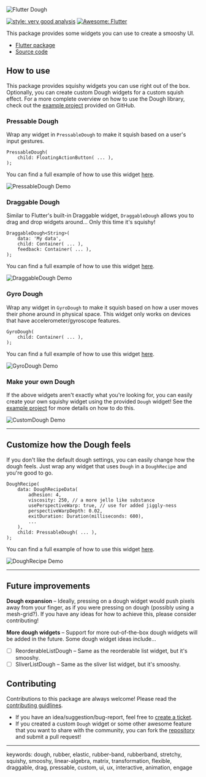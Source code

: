 ![Flutter Dough](../../assets/images/dough-logo@repo.png)

[![style: very good analysis](https://img.shields.io/badge/style-very_good_analysis-B22C89.svg)](https://pub.dev/packages/very_good_analysis)
[![Awesome: Flutter](https://img.shields.io/badge/Awesome-Flutter-blue.svg?longCache=true&style=flat-square)](https://github.com/Solido/awesome-flutter)

This package provides some widgets you can use to create a smooshy UI. 
- [Flutter package](https://pub.dev/packages/dough)
- [Source code](https://github.com/josiahsrc/flutter_dough)

## How to use

This package provides squishy widgets you can use right out of the box. Optionally, you can create custom Dough widgets for a custom squish effect. For a more complete overview on how to use the Dough library, check out the [example project](./example/README.md) provided on GitHub.

### Pressable Dough

Wrap any widget in `PressableDough` to make it squish based on a user's input gestures.

```
PressableDough(
    child: FloatingActionButton( ... ),
);
```

You can find a full example of how to use this widget [here](example/lib/dough_widget_demos/pressable_dough_demo.dart).

![PressableDough Demo](../../assets/gifs/pressable-dough.gif)

### Draggable Dough

Similar to Flutter's built-in Draggable widget, `DraggableDough` allows you to drag and drop widgets around... Only this time it's squishy!

```
DraggableDough<String>(
    data: 'My data',
    child: Container( ... ),
    feedback: Container( ... ),
);
```

You can find a full example of how to use this widget [here](example/lib/dough_widget_demos/draggable_dough_demo.dart).

![DraggableDough Demo](../../assets/gifs/draggable-dough.gif)

### Gyro Dough

Wrap any widget in `GyroDough` to make it squish based on how a user moves their phone around in physical space. This widget only works on devices that have accelerometer/gyroscope features.

```
GyroDough(
    child: Container( ... ),
);
```

You can find a full example of how to use this widget [here](example/lib/dough_widget_demos/gyro_dough_demo.dart).

![GyroDough Demo](../../assets/gifs/gyro-dough.gif)

### Make your own Dough

If the above widgets aren't exactly what you're looking for, you can easily create your own squishy widget using the provided `Dough` widget! See the [example project](example/lib/dough_widget_demos/custom_dough_demo.dart) for more details on how to do this.

![CustomDough Demo](../../assets/gifs/custom-dough.gif)

---

## Customize how the Dough feels

If you don't like the default dough settings, you can easily change how the dough feels. Just wrap any widget that uses `Dough` in a `DoughRecipe` and you're good to go.

```
DoughRecipe(
    data: DoughRecipeData(
        adhesion: 4,
        viscosity: 250, // a more jello like substance
        usePerspectiveWarp: true, // use for added jiggly-ness
        perspectiveWarpDepth: 0.02,
        exitDuration: Duration(milliseconds: 600),
        ...
    ),
    child: PressableDough( ... ),
);
```

You can find a full example of how to use this widget [here](example/lib/dough_widget_demos/dough_recipe_demo.dart).

![DoughRecipe Demo](../../assets/gifs/dough-recipe.gif)

---

## Future improvements

**Dough expansion** – Ideally, pressing on a dough widget would push pixels away from your finger, as if you were pressing on dough (possibly using a mesh-grid?). If you have any ideas for how to achieve this, please consider contributing!

**More dough widgets** – Support for more out-of-the-box dough widgets will be added in the future. Some dough widget ideas include...
- [ ] ReorderableListDough – Same as the reorderable list widget, but it's smooshy.
- [ ] SliverListDough – Same as the sliver list widget, but it's  smooshy.

## Contributing

Contributions to this package are always welcome! Please read the [contributing guidlines](../../CONTRIBUTING.md).
- If you have an idea/suggestion/bug-report, feel free to [create a ticket](https://github.com/josiahsrc/flutter_dough/issues).
- If you created a custom `Dough` widget or some other awesome feature that you want to share with the community, you can fork the [repository](https://github.com/josiahsrc/flutter_dough) and submit a pull request!

---

keywords: dough, rubber, elastic, rubber-band, rubberband, stretchy, squishy, smooshy, linear-algebra, matrix, transformation, flexible, draggable, drag, pressable, custom, ui, ux, interactive, animation, engage